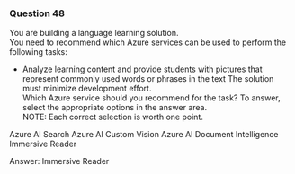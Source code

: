 ### Question 48

You are building a language learning solution.  
You need to recommend which Azure services can be used to perform the following tasks:  

* Analyze learning content and provide students with pictures that represent commonly used words or phrases in the text The solution must minimize development effort.  
Which Azure service should you recommend for the task? To answer, select the appropriate options in the answer area.  
NOTE: Each correct selection is worth one point.

Azure AI Search
Azure AI Custom Vision
Azure AI Document Intelligence
Immersive Reader

Answer: Immersive Reader

